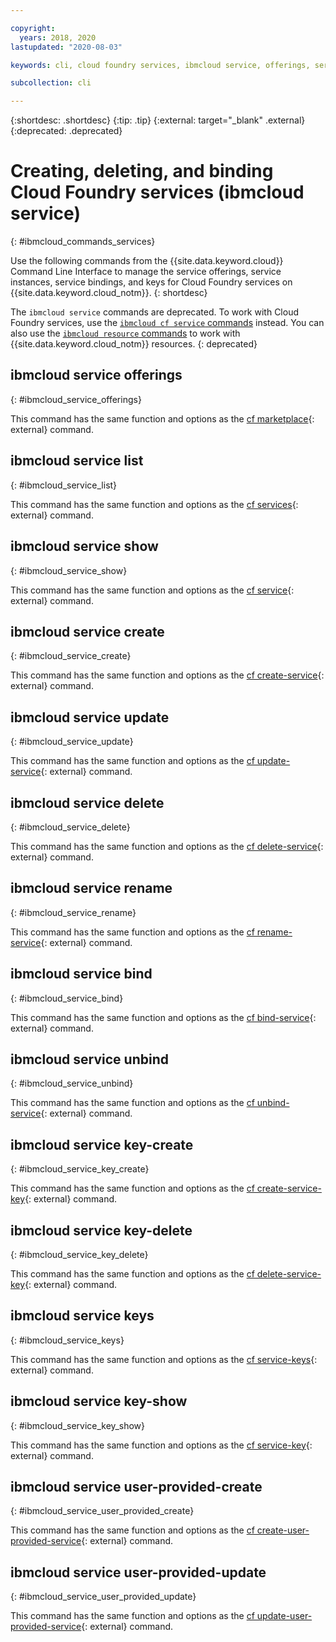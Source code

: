 ```yaml
---

copyright:
  years: 2018, 2020
lastupdated: "2020-08-03"

keywords: cli, cloud foundry services, ibmcloud service, offerings, service list, service show, service create, service bind, service unbind, unbind service, service keys, create cloud foundry service, delete cloud foundry service

subcollection: cli

---
```



{:shortdesc: .shortdesc}
{:tip: .tip}
{:external: target="_blank" .external}
{:deprecated: .deprecated}

# Creating, deleting, and binding Cloud Foundry services (ibmcloud service)
{: #ibmcloud_commands_services}

Use the following commands from the {{site.data.keyword.cloud}} Command Line Interface to manage the service offerings, service instances, service bindings, and keys for Cloud Foundry services on {{site.data.keyword.cloud_notm}}.
{: shortdesc}

The `ibmcloud service` commands are deprecated. To work with Cloud Foundry services, use the [`ibmcloud cf service` commands](/docs/cli?topic=cli-ibmcloud_cli#ibmcloud_cf) instead. You can also use the [`ibmcloud resource` commands](/docs/cli?topic=cli-ibmcloud_commands_resource) to work with {{site.data.keyword.cloud_notm}} resources.
{: deprecated}

## ibmcloud service offerings
{: #ibmcloud_service_offerings}

This command has the same function and options as the [cf marketplace](http://cli.cloudfoundry.org/en-US/cf/marketplace.html){: external} command.

## ibmcloud service list
{: #ibmcloud_service_list}

This command has the same function and options as the [cf services](http://cli.cloudfoundry.org/en-US/cf/services.html){: external} command.

## ibmcloud service show
{: #ibmcloud_service_show}

This command has the same function and options as the [cf service](http://cli.cloudfoundry.org/en-US/cf/service.html){: external} command.

## ibmcloud service create
{: #ibmcloud_service_create}

This command has the same function and options as the [cf create-service](http://cli.cloudfoundry.org/en-US/cf/create-service.html){: external} command.

## ibmcloud service update
{: #ibmcloud_service_update}

This command has the same function and options as the [cf update-service](http://cli.cloudfoundry.org/en-US/cf/update-service.html){: external} command.

## ibmcloud service delete
{: #ibmcloud_service_delete}

This command has the same function and options as the [cf delete-service](http://cli.cloudfoundry.org/en-US/cf/delete-service.html){: external} command.

## ibmcloud service rename
{: #ibmcloud_service_rename}

This command has the same function and options as the [cf rename-service](http://cli.cloudfoundry.org/en-US/cf/rename-service.html){: external} command.

## ibmcloud service bind
{: #ibmcloud_service_bind}

This command has the same function and options as the [cf bind-service](http://cli.cloudfoundry.org/en-US/cf/bind-service.html){: external} command.

## ibmcloud service unbind
{: #ibmcloud_service_unbind}

This command has the same function and options as the [cf unbind-service](http://cli.cloudfoundry.org/en-US/cf/unbind-service.html){: external} command.

## ibmcloud service key-create
{: #ibmcloud_service_key_create}

This command has the same function and options as the [cf create-service-key](http://cli.cloudfoundry.org/en-US/cf/create-service-key.html){: external} command.

## ibmcloud service key-delete
{: #ibmcloud_service_key_delete}

This command has the same function and options as the [cf delete-service-key](http://cli.cloudfoundry.org/en-US/cf/delete-service-key.html){: external} command.

## ibmcloud service keys
{: #ibmcloud_service_keys}

This command has the same function and options as the [cf service-keys](http://cli.cloudfoundry.org/en-US/cf/service-keys.html){: external} command.

## ibmcloud service key-show
{: #ibmcloud_service_key_show}

This command has the same function and options as the [cf service-key](http://cli.cloudfoundry.org/en-US/cf/service-key.html){: external} command.

## ibmcloud service user-provided-create
{: #ibmcloud_service_user_provided_create}

This command has the same function and options as the [cf create-user-provided-service](http://cli.cloudfoundry.org/en-US/cf/create-user-provided-service.html){: external} command.

## ibmcloud service user-provided-update
{: #ibmcloud_service_user_provided_update}

This command has the same function and options as the [cf update-user-provided-service](http://cli.cloudfoundry.org/en-US/cf/update-user-provided-service.html){: external} command.
